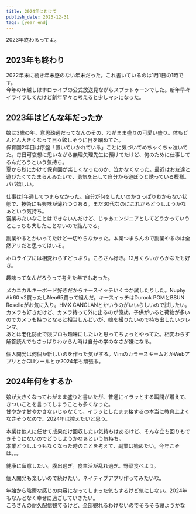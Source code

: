 ```yaml
---
title: 2024年にむけて
publish_date: 2023-12-31
tags: [year_end]
---
```


2023年終わるってよ。

##  2023年も終わり

2022年末に続き年末感のない年末だった。これ書いているのは1月1日の1時です。  
今年の年越しはホロライブの公式放送見ながらスプラトゥーンでした。新年早々イライラしてたけど新年早々と考えると少しマシになった。

##  2023年はどんな年だったか

娘は3歳の年、意思疎通だってなんのその、わがまま盛りの可愛い盛り。体もどんどん大きくなって日々眩しそうに目を細めてた。  
保育園2年目は序盤「置いていかれている」ことに気づいてめちゃくちゃ泣いてた。毎日可哀想に思いながら無理矢理先生に預けてたけど、何のために仕事してるんだろうという気持ち。  
夏から秋にかけて保育園が楽しくなったのか、泣かなくなった。最近はお友達と遊びたくてたまらんみたいで、勇気を出して自分から遊ぼうと誘っている模様。パパ嬉しい。

仕事は1年通してつまらなかった。自分が何をしたいのかさっぱりわからない状態で、技術にも興味が薄れつつある。まだ30代なのにこれからどうしようかなぁという気持ち。  
営業みたいなことはできないんだけど、じゃあエンジニアとしてどうかっていうとこっちも大したことないので詰んでる。

副業やるとかいってたけど一切やらなかった。本業つまらんので副業やるのは全然アリだと思ってはいる。

ホロライブには相変わらずどっぷり。ころさん好き。12月くらいからかなたも好き。  

趣味ってなんだろうって考えた年でもあった。

メカニカルキーボード好きだからキースイッチいくつか試したりした。Nuphy Air60 v2買ったしNeo65買って組んだ。キースイッチはDurock POMとBSUN Roselleがお気に入り。HMX CANGLANとかいうのがいいらしいので試したい。  
カメラも好きだけど、カメラ持って外に出るのが億劫。子供がいると荷物が多いのでカメラも持つとなると相当しんどいが、娘を撮りたいので持ち出したいジレンマ。  
あとは老化防止で競プロも趣味にしたいと思ってちょっとやってた。相変わらず解答読んでもさっぱりわからん時は自分の学のなさが嫌になる。

個人開発は何個か新しいのを作った気がする。VimのカラースキームとかWebアプリとかCLIツールとか2024年も頑張る。

##  2024年何をするか

娘が大きくなってわがまま盛りと書いたが、普通にイラッとする瞬間が増えて、きついことを言ってしまうことも多くなった。  
甘やかす甘やかさないじゃなくて、イラッとしたまま接するの本当に教育上よくなさそうなので、2024年は控えたいと思う。

本業は他人に任せて成果だけ回収したい気持ちはあるけど、そんな立ち回りもできそうにないのでどうしようかなぁという気持ち。  
本業どうしようもなくなった時のことを考えて、副業は始めたい。今年こそは。。。

健康に留意したい。腹出過ぎ。食生活が乱れ過ぎ。野菜食べよう。

個人開発も楽しいので続けたい。ネイティブアプリ作ってみたいな。

年始から陰鬱な感じの内容になってしまった気もするけど気にしない。2024年もなんとなく幸せに過ごしていきたい。  
ころさんの耐久配信観てるけど、全部観れるわけないのでそろそろ寝ようかな
